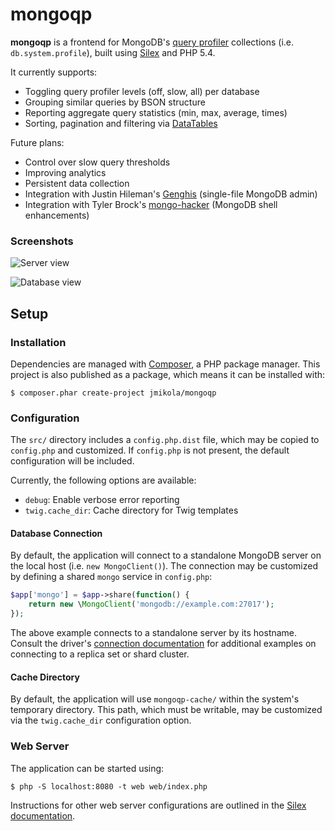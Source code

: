 mongoqp
=======

**mongoqp** is a frontend for MongoDB's [query profiler][1] collections (i.e.
`db.system.profile`), built using [Silex][2] and PHP 5.4.

It currently supports:

 * Toggling query profiler levels (off, slow, all) per database
 * Grouping similar queries by BSON structure
 * Reporting aggregate query statistics (min, max, average, times)
 * Sorting, pagination and filtering via [DataTables][3]

Future plans:

 * Control over slow query thresholds
 * Improving analytics
 * Persistent data collection
 * Integration with Justin Hileman's [Genghis][4] (single-file MongoDB admin)
 * Integration with Tyler Brock's [mongo-hacker][5] (MongoDB shell enhancements)

### Screenshots

![Server view](http://i.imgur.com/5EZbm.png)

![Database view](http://i.imgur.com/pXLc4.png)

## Setup

### Installation

Dependencies are managed with [Composer][6], a PHP package manager. This project
is also published as a package, which means it can be installed with:

    $ composer.phar create-project jmikola/mongoqp

### Configuration

The `src/` directory includes a `config.php.dist` file, which may be copied
to `config.php` and customized. If `config.php` is not present, the default
configuration will be included.

Currently, the following options are available:

 * `debug`: Enable verbose error reporting
 * `twig.cache_dir`: Cache directory for Twig templates

#### Database Connection

By default, the application will connect to a standalone MongoDB server on the
local host (i.e. `new MongoClient()`). The connection may be customized by
defining a shared `mongo` service in `config.php`:

```php
$app['mongo'] = $app->share(function() {
    return new \MongoClient('mongodb://example.com:27017');
});
```

The above example connects to a standalone server by its hostname. Consult the
driver's [connection documentation][7] for additional examples on connecting to
a replica set or shard cluster.

#### Cache Directory

By default, the application will use `mongoqp-cache/` within the system's
temporary directory. This path, which must be writable, may be customized via
the `twig.cache_dir` configuration option.

### Web Server

The application can be started using:

    $ php -S localhost:8080 -t web web/index.php

Instructions for other web server configurations are outlined in the
[Silex documentation][8].

  [1]: http://docs.mongodb.org/manual/tutorial/manage-the-database-profiler/
  [2]: http://silex.sensiolabs.org/
  [3]: http://datatables.net/
  [4]: https://github.com/bobthecow/genghis
  [5]: https://github.com/TylerBrock/mongo-hacker
  [6]: http://getcomposer.org/
  [7]: http://php.net/manual/en/mongo.connecting.php
  [8]: http://silex.sensiolabs.org/doc/web_servers.html
